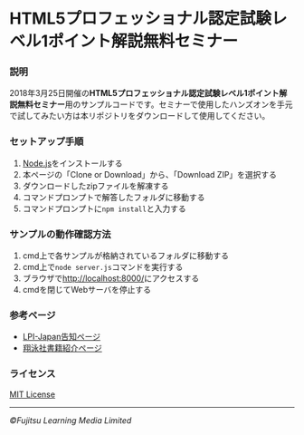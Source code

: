 # HTML5プロフェッショナル認定試験レベル1ポイント解説無料セミナー

### 説明
2018年3月25日開催の**HTML5プロフェッショナル認定試験レベル1ポイント解説無料セミナー**用のサンプルコードです。セミナーで使用したハンズオンを手元で試してみたい方は本リポジトリをダウンロードして使用してください。

### セットアップ手順
1. [Node.js](https://nodejs.org/en/)をインストールする
1. 本ページの「Clone or Download」から、「Download ZIP」を選択する
1. ダウンロードしたzipファイルを解凍する
1. コマンドプロンプトで解答したフォルダに移動する
1. コマンドプロンプトに`npm install`と入力する

### サンプルの動作確認方法
1. cmd上で各サンプルが格納されているフォルダに移動する
1. cmd上で`node server.js`コマンドを実行する
1. ブラウザで[http://localhost:8000/](http://localhost:8000/)にアクセスする
1. cmdを閉じてWebサーバを停止する

### 参考ページ
- [LPI-Japan告知ページ](http://html5exam.jp/news/page2708.html)
- [翔泳社書籍紹介ページ](http://www.shoeisha.co.jp/book/detail/9784798154619)

### ライセンス
[MIT License](LICENSE)

---
*&copy;Fujitsu Learning Media Limited*
